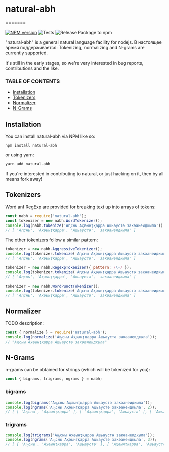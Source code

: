 # natural-abh

=======

[![NPM version](https://img.shields.io/npm/v/natural-abh.svg)](https://www.npmjs.com/package/natural-abh)
![Tests](https://github.com/asar-studio/natural-abh/workflows/Tests/badge.svg?branch=develop)
![Release Package to npm](https://github.com/asar-studio/natural-abh/workflows/Release%20Package%20to%20npm/badge.svg)

"natural-abh" is a general natural language facility for nodejs. В настоящее время поддерживается: Tokenizing, normalizing and N-grams are currently supported.

It's still in the early stages, so we're very interested in bug reports, contributions and the like.

### TABLE OF CONTENTS

- [Installation](#installation)
- [Tokenizers](#tokenizers)
- [Normalizer](#normalizer)
- [N-Grams](#n-grams)

## Installation

You can install natural-abh via NPM like so:

    npm install natural-abh

or using yarn:

    yarn add natural-abh

If you're interested in contributing to natural, or just hacking on it, then by all means fork away!

## Tokenizers

Word anf RegExp are provided for breaking text up into arrays of tokens:

```javascript
const nabh = require('natural-abh');
const tokenizer = new nabh.WordTokenizer();
console.log(nabh.tokenize('Аԥсны Аҳәынҭқарра Ашьаустә закәанеидкыла'));
// [ 'Аԥсны', 'Аҳәынҭқарра', 'Ашьаустә', 'закәанеидкыла' ]
```

The other tokenizers follow a similar pattern:

```javascript
tokenizer = new nabh.AggressiveTokenizer();
console.log(tokenizer.tokenize('Аԥсны Аҳәынҭқарра Ашьаустә закәанеидкыла'));
// [ 'Аԥсны', 'Аҳәынҭқарра', 'Ашьаустә', 'закәанеидкыла' ]

tokenizer = new nabh.RegexpTokenizer({ pattern: /\-/ });
console.log(tokenizer.tokenize('Аԥсны Аҳәынҭқарра Ашьаустә закәанеидкыла'));
// [ 'Аԥсны', 'Аҳәынҭқарра', 'Ашьаустә', 'закәанеидкыла' ]

tokenizer = new nabh.WordPunctTokenizer();
console.log(tokenizer.tokenize('Аԥсны Аҳәынҭқарра Ашьаустә закәанеидкыла'));
// [ 'Аԥсны', 'Аҳәынҭқарра', 'Ашьаустә', 'закәанеидкыла' ]
```

## Normalizer

TODO description:

```javascript
const { normalize } = require('natural-abh');
console.log(normalize('Аҧсны Аҳәынҭқарра Ашьаустә закәанеидкыла'));
// "Аԥсны Аҳәынҭқарра Ашьаустә закәанеидкыла"
```

## N-Grams

n-grams can be obtained for strings (which will be tokenized for you):

```javascript
const { bigrams, trigrams, ngrams } = nabh;
```

### bigrams

```javascript
console.log(bigrams('Аҧсны Аҳәынҭқарра Ашьаустә закәанеидкыла'));
console.log(ngrams('Аҧсны Аҳәынҭқарра Ашьаустә закәанеидкыла', 2));
// [ [ 'Аҧсны', 'Аҳәынҭқарра' ], [ 'Аҳәынҭқарра', 'Ашьаустә' ], [ 'Ашьаустә', 'закәанеидкыла' ]  ]
```

### trigrams

```javascript
console.log(trigrams('Аҧсны Аҳәынҭқарра Ашьаустә закәанеидкыла'));
console.log(ngrams('Аҧсны Аҳәынҭқарра Ашьаустә закәанеидкыла', 3));
// [ [ 'Аҧсны', 'Аҳәынҭқарра', 'Ашьаустә' ], [ 'Аҳәынҭқарра', 'Ашьаустә', 'закәанеидкыла' ] ]
```
